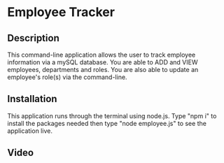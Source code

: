 # Employee Tracker

## Description 
This command-line application allows the user to track employee information via a mySQL database. You are able to ADD and VIEW employees, departments and roles. You are also able to update an employee's role(s) via the command-line. 

## Installation
This application runs through the terminal using node.js. Type "npm i" to install the packages needed then type "node employee.js" to see the application live.

## Video